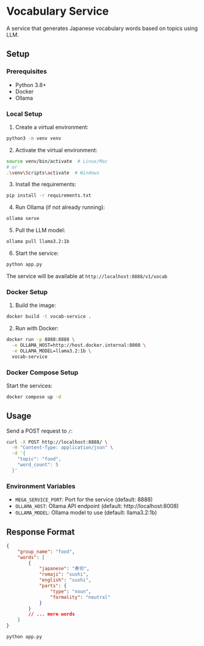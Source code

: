 # Vocabulary Service

A service that generates Japanese vocabulary words based on topics using LLM.

## Setup

### Prerequisites
- Python 3.8+
- Docker
- Ollama

### Local Setup

1. Create a virtual environment:
```bash
python3 -m venv venv
```

2. Activate the virtual environment:
```bash
source venv/bin/activate  # Linux/Mac
# or
.\venv\Scripts\activate  # Windows
```

3. Install the requirements:
```bash
pip install -r requirements.txt
```

4. Run Ollama (if not already running):
```bash
ollama serve
```

5. Pull the LLM model:
```bash
ollama pull llama3.2:1b
```

6. Start the service:
```bash
python app.py
```

The service will be available at `http://localhost:8888/v1/vocab`

### Docker Setup

1. Build the image:
```bash
docker build -t vocab-service .
```

2. Run with Docker:
```bash
docker run -p 8888:8888 \
  -e OLLAMA_HOST=http://host.docker.internal:8008 \
  -e OLLAMA_MODEL=llama3.2:1b \
  vocab-service
```

### Docker Compose Setup

Start the services:
```bash
docker compose up -d
```

## Usage

Send a POST request to `/`:

```bash
curl -X POST http://localhost:8888/ \
  -H "Content-Type: application/json" \
  -d '{
    "topic": "food",
    "word_count": 5
  }'
```

### Environment Variables

- `MEGA_SERVICE_PORT`: Port for the service (default: 8888)
- `OLLAMA_HOST`: Ollama API endpoint (default: http://localhost:8008)
- `OLLAMA_MODEL`: Ollama model to use (default: llama3.2:1b)

## Response Format

```json
{
    "group_name": "food",
    "words": [
        {
            "japanese": "寿司",
            "romaji": "sushi",
            "english": "sushi",
            "parts": {
                "type": "noun",
                "formality": "neutral"
            }
        }
        // ... more words
    ]
}
```


```bash
python app.py
```